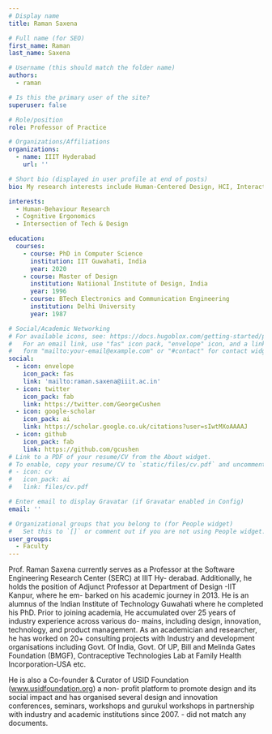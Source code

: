 ```yaml
---
# Display name
title: Raman Saxena

# Full name (for SEO)
first_name: Raman
last_name: Saxena

# Username (this should match the folder name)
authors:
  - raman

# Is this the primary user of the site?
superuser: false

# Role/position
role: Professor of Practice

# Organizations/Affiliations
organizations:
  - name: IIIT Hyderabad
    url: ''

# Short bio (displayed in user profile at end of posts)
bio: My research interests include Human-Centered Design, HCI, Interaction Technologies

interests:
  - Human-Behaviour Research
  - Cognitive Ergonomics
  - Intersection of Tech & Design

education:
  courses:
    - course: PhD in Computer Science
      institution: IIT Guwahati, India
      year: 2020
    - course: Master of Design
      institution: Natiional Institute of Design, India
      year: 1996
    - course: BTech Electronics and Communication Engineering
      institution: Delhi University
      year: 1987

# Social/Academic Networking
# For available icons, see: https://docs.hugoblox.com/getting-started/page-builder/#icons
#   For an email link, use "fas" icon pack, "envelope" icon, and a link in the
#   form "mailto:your-email@example.com" or "#contact" for contact widget.
social:
  - icon: envelope
    icon_pack: fas
    link: 'mailto:raman.saxena@iiit.ac.in'
  - icon: twitter
    icon_pack: fab
    link: https://twitter.com/GeorgeCushen
  - icon: google-scholar
    icon_pack: ai
    link: https://scholar.google.co.uk/citations?user=sIwtMXoAAAAJ
  - icon: github
    icon_pack: fab
    link: https://github.com/gcushen
# Link to a PDF of your resume/CV from the About widget.
# To enable, copy your resume/CV to `static/files/cv.pdf` and uncomment the lines below.
# - icon: cv
#   icon_pack: ai
#   link: files/cv.pdf

# Enter email to display Gravatar (if Gravatar enabled in Config)
email: ''

# Organizational groups that you belong to (for People widget)
#   Set this to `[]` or comment out if you are not using People widget.
user_groups:
  - Faculty
---
```

Prof. Raman Saxena currently serves as a Professor at the Software Engineering Research Center (SERC) at IIIT Hy- derabad. Additionally, he holds the position of Adjunct Professor at Department of Design -IIT Kanpur, where he em- barked on his academic journey in 2013. He is an alumnus of the Indian Institute of Technology Guwahati where he completed his PhD. Prior to joining academia, He accumulated over 25 years of industry experience across various do- mains, including design, innovation, technology, and product management. As an academician and researcher, he has worked on 20+ consulting projects with Industry and development organisations including Govt. Of India, Govt. Of UP, Bill and Melinda Gates Foundation (BMGF), Contraceptive Technologies Lab at Family Health Incorporation-USA etc.

He is also a Co-founder & Curator of USID Foundation (www.usidfoundation.org) a non- profit platform to promote design and its social impact and has organised several design and innovation conferences, seminars, workshops and gurukul workshops in partnership with industry and academic institutions since 2007. - did not match any documents.